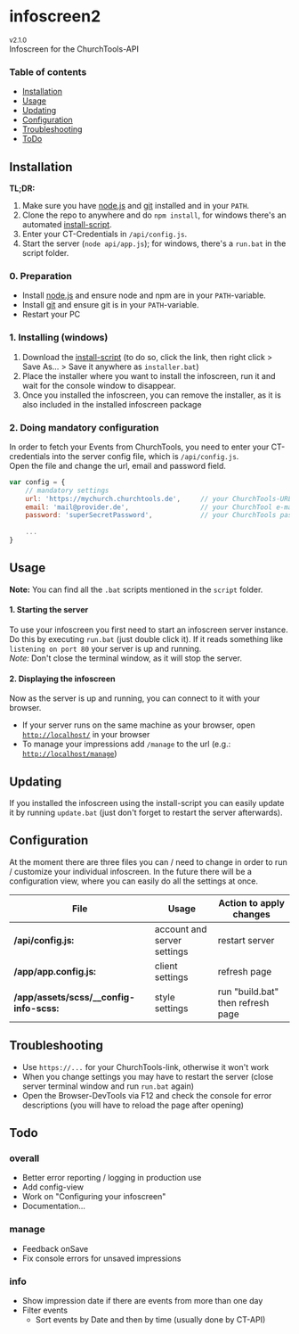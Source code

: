 # infoscreen2
<small>v2.1.0</small>  
Infoscreen for the ChurchTools-API

### Table of contents
- [Installation](#installation)
- [Usage](#usage)
- [Updating](#updating)
- [Configuration](#configuration)
- [Troubleshooting](#troubleshooting)
- [ToDo](#todo)

## Installation
**TL;DR:**
1. Make sure you have [node.js][nodejs-home] and [git][git-win] installed and in your `PATH`.
1. Clone the repo to anywhere and do `npm install`, for windows there's an automated [install-script][installer-win].
1. Enter your CT-Credentials in `/api/config.js`.
1. Start the server (`node api/app.js`); for windows, there's a `run.bat` in the script folder.

### 0. Preparation
- Install [node.js][nodejs-home] and ensure node and npm are in your `PATH`-variable.
- Install [git][git-win] and ensure git is in your `PATH`-variable.
- Restart your PC

### 1. Installing (windows)
1. Download the [install-script][installer-win] (to do so, click the link, then right click > Save As... > Save it anywhere as `installer.bat`)
1. Place the installer where you want to install the infoscreen, run it and wait for the console window to disappear.
1. Once you installed the infoscreen, you can remove the installer, as it is also included in the installed infoscreen package

### 2. Doing mandatory configuration
In order to fetch your Events from ChurchTools, you need to enter your CT-credentials into the server config file, which is `/api/config.js`.  
Open the file and change the url, email and password field.

```javascript
var config = {
    // mandatory settings
    url: 'https://mychurch.churchtools.de',     // your ChurchTools-URL
    email: 'mail@provider.de',                  // your ChurchTool e-mail
    password: 'superSecretPassword',            // your ChurchTools password
    
    ...
}
```

## Usage
**Note:** You can find all the `.bat` scripts mentioned in the `script` folder.
 
#### 1. Starting the server
To use your infoscreen you first need to start an infoscreen server instance. 
Do this by executing `run.bat` (just double click it). 
If it reads something like `listening on port 80` your server is up and running.  
*Note:* Don't close the terminal window, as it will stop the server.

#### 2. Displaying the infoscreen
Now as the server is up and running, you can connect to it with your browser.
- If your server runs on the same machine as your browser, open [`http://localhost/`][localhost-info] in your browser
- To manage your impressions add `/manage` to the url (e.g.: [`http://localhost/manage`][localhost-manage])

## Updating
If you installed the infoscreen using the install-script you can easily update it by running `update.bat`
(just don't forget to restart the server afterwards).

## Configuration
At the moment there are three files you can / need to change
in order to run / customize your individual infoscreen.
In the future there will be a configuration view, 
where you can easily do all the settings at once.

File | Usage | Action to apply changes
---|---|---
**/api/config.js:** | account and server settings | restart server
**/app/app.config.js:** | client settings | refresh page
**/app/assets/scss/__config-info-scss:** | style settings | run "build.bat" then refresh page

## Troubleshooting
* Use ```https://...``` for your ChurchTools-link, otherwise it won't work
* When you change settings you may have to restart the server (close server terminal window and run ```run.bat``` again)
* Open the Browser-DevTools via F12 and check the console for error descriptions (you will have to reload the page after opening)

## Todo

### overall
* Better error reporting / logging in production use
* Add config-view
* Work on "Configuring your infoscreen"
* Documentation...

### manage
* Feedback onSave
* Fix console errors for unsaved impressions

### info
* Show impression date if there are events from more than one day
* Filter events
    * Sort events by Date and then by time (usually done by CT-API)
    
[installer-win]: https://raw.githubusercontent.com/derzeiss/infoscreen2/master/script/installer.bat
[nodejs-home]: https://nodejs.org
[git-win]: https://git-for-windows.github.io/

[localhost-info]: http://localhost/
[localhost-manage]: http://localhost/manage/